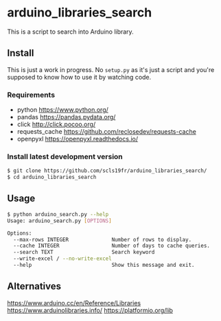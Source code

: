 # arduino_libraries_search

This is a script to search into Arduino library.

## Install

This is just a work in progress.
No `setup.py` as it's just a script and 
you're supposed to know how to use it by watching code.

### Requirements
- python https://www.python.org/
- pandas https://pandas.pydata.org/
- click http://click.pocoo.org/
- requests_cache https://github.com/reclosedev/requests-cache
- openpyxl https://openpyxl.readthedocs.io/

### Install latest development version
```bash
$ git clone https://github.com/scls19fr/arduino_libraries_search/
$ cd arduino_libraries_search
```

## Usage
```bash
$ python arduino_search.py --help
Usage: arduino_search.py [OPTIONS]

Options:
  --max-rows INTEGER              Number of rows to display.
  --cache INTEGER                 Number of days to cache queries.
  --search TEXT                   Search keyword
  --write-excel / --no-write-excel
  --help                          Show this message and exit.
```

## Alternatives
https://www.arduino.cc/en/Reference/Libraries
https://www.arduinolibraries.info/
https://platformio.org/lib
